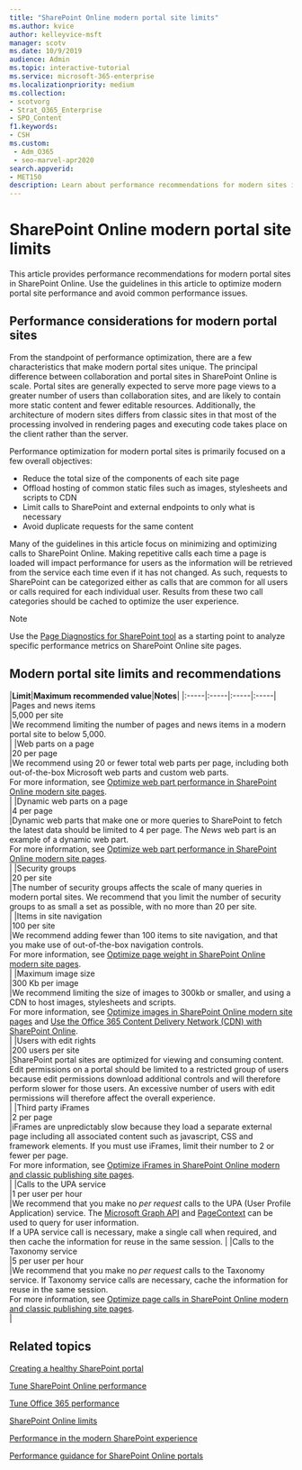 ```yaml
---
title: "SharePoint Online modern portal site limits"
ms.author: kvice
author: kelleyvice-msft
manager: scotv
ms.date: 10/9/2019
audience: Admin
ms.topic: interactive-tutorial
ms.service: microsoft-365-enterprise
ms.localizationpriority: medium
ms.collection:
- scotvorg
- Strat_O365_Enterprise
- SPO_Content
f1.keywords:
- CSH
ms.custom:
 - Adm_O365
 - seo-marvel-apr2020
search.appverid:
- MET150
description: Learn about performance recommendations for modern sites in SharePoint Online, such as limiting calls to SharePoint and external endpoints.
---
```


# SharePoint Online modern portal site limits

This article provides performance recommendations for modern portal sites in SharePoint Online. Use the guidelines in this article to optimize modern portal site performance and avoid common performance issues.

## Performance considerations for modern portal sites

From the standpoint of performance optimization, there are a few characteristics that make modern portal sites unique. The principal difference between collaboration and portal sites in SharePoint Online is scale. Portal sites are generally expected to serve more page views to a greater number of users than collaboration sites, and are likely to contain more static content and fewer editable resources. Additionally, the architecture of modern sites differs from classic sites in that most of the processing involved in rendering pages and executing code takes place on the client rather than the server.

Performance optimization for modern portal sites is primarily focused on a few overall objectives:

- Reduce the total size of the components of each site page
- Offload hosting of common static files such as images, stylesheets and scripts to CDN
- Limit calls to SharePoint and external endpoints to only what is necessary
- Avoid duplicate requests for the same content

Many of the guidelines in this article focus on minimizing and optimizing calls to SharePoint Online. Making repetitive calls each time a page is loaded will impact performance for users as the information will be retrieved from the service each time even if it has not changed. As such, requests to SharePoint can be categorized either as calls that are common for all users or calls required for each individual user. Results from these two call categories should be cached to optimize the user experience.

>[!NOTE]
>Use the [Page Diagnostics for SharePoint tool](./page-diagnostics-for-spo.md) as a starting point to analyze specific performance metrics on SharePoint Online site pages.

## Modern portal site limits and recommendations

|**Limit**|**Maximum recommended value**|**Notes**|
|:-----|:-----|:-----|:-----|
|Pages and news items  <br/> |5,000 per site  <br/> |We recommend limiting the number of pages and news items in a modern portal site to below 5,000.  <br/> |
|Web parts on a page  <br/> |20 per page  <br/> |We recommend using 20 or fewer total web parts per page, including both out-of-the-box Microsoft web parts and custom web parts. <br/> For more information, see [Optimize web part performance in SharePoint Online modern site pages](modern-web-part-optimization.md).  <br/> |
|Dynamic web parts on a page  <br/> |4 per page  <br/> |Dynamic web parts that make one or more queries to SharePoint to fetch the latest data should be limited to 4 per page. The _News_ web part is an example of a dynamic web part. <br/> For more information, see [Optimize web part performance in SharePoint Online modern site pages](modern-web-part-optimization.md).    <br/> |
|Security groups  <br/> |20 per site  <br/> |The number of security groups affects the scale of many queries in modern portal sites. We recommend that you limit the number of security groups to as small a set as possible, with no more than 20 per site.  <br/> |
|Items in site navigation  <br/> |100 per site  <br/> |We recommend adding fewer than 100 items to site navigation, and that you make use of out-of-the-box navigation controls.  <br/> For more information, see [Optimize page weight in SharePoint Online modern site pages](modern-page-weight-optimization.md). <br/> |
|Maximum image size  <br/> |300 Kb per image  <br/> |We recommend limiting the size of images to 300kb or smaller, and using a CDN to host images, stylesheets and scripts. <br/>For more information, see [Optimize images in SharePoint Online modern site pages](modern-image-optimization.md) and [Use the Office 365 Content Delivery Network (CDN) with SharePoint Online](use-microsoft-365-cdn-with-spo.md).  <br/> |
|Users with edit rights  <br/> |200 users per site  <br/> |SharePoint portal sites are optimized for viewing and consuming content. Edit permissions on a portal should be limited to a restricted group of users because edit permissions download additional controls and will therefore perform slower for those users. An excessive number of users with edit permissions will therefore affect the overall experience. <br/> |
|Third party iFrames  <br/> |2 per page  <br/> |iFrames are unpredictably slow because they load a separate external page including all associated content such as javascript, CSS and framework elements. If you must use iFrames, limit their number to 2 or fewer per page.<br/> For more information, see [Optimize iFrames in SharePoint Online modern and classic publishing site pages](modern-iframe-optimization.md). <br/> |
|Calls to the UPA service  <br/> |1 per user per hour  <br/> |We recommend that you make no _per request_ calls to the UPA (User Profile Application) service. The [Microsoft Graph API](/graph/call-api) and [PageContext](/javascript/api/sp-page-context/pagecontext) can be used to query for user information.  <br/> If a UPA service call is necessary, make a single call when required, and then cache the information for reuse in the same session. |
|Calls to the Taxonomy service  <br/> |5 per user per hour  <br/> |We recommend that you make no _per request_ calls to the Taxonomy service. If Taxonomy service calls are necessary, cache the information for reuse in the same session. <br/> For more information, see [Optimize page calls in SharePoint Online modern and classic publishing site pages](modern-page-call-optimization.md). <br/> |

## Related topics

[Creating a healthy SharePoint portal](/sharepoint/portal-health)

[Tune SharePoint Online performance](tune-sharepoint-online-performance.md)

[Tune Office 365 performance](tune-microsoft-365-performance.md)

[SharePoint Online limits](/office365/servicedescriptions/sharepoint-online-service-description/sharepoint-online-limits)

[Performance in the modern SharePoint experience](/sharepoint/modern-experience-performance)

[Performance guidance for SharePoint Online portals](/sharepoint/dev/solution-guidance/portal-performance)
